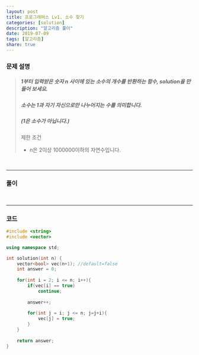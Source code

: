 ```yaml
---
layout: post
title: 프로그래머스 Lv1. 소수 찾기
categories: [solution]
description: "알고리즘 풀이"
date: 2019-07-09
tags: [알고리즘]
share: true
---
```


### 문제 설명
> ##### 1부터 입력받은 숫자 n 사이에 있는 소수의 개수를 반환하는 함수, solution을 만들어 보세요.
> ##### 소수는 1과 자기 자신으로만 나누어지는 수를 의미합니다.
> ##### (1은 소수가 아닙니다.)
> 
> 제한 조건
> * n은 2이상 1000000이하의 자연수입니다.

<br>

- - -

### 풀이

<br>

- - -

### 코드
```cpp
#include <string>
#include <vector>

using namespace std;

int solution(int n) {
    vector<bool> vec(n+1); //default=false
    int answer = 0;
    
    for(int i = 2; i <= n; i++){
        if(vec[i] == true)
            continue;
        
        answer++;
        
        for(int j = i; j <= n; j=j+i){
            vec[j] = true;
        }
    }
    
    return answer;
}
```
